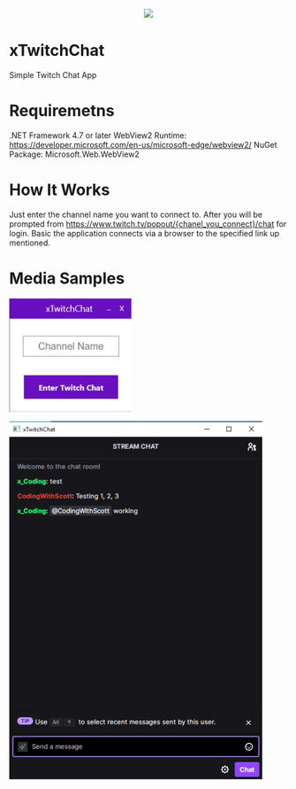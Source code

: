 <p align="center">
  <img src="https://github.com/0x78654C/xTerminal/blob/main/media/trans.png">
</p>


# xTwitchChat
Simple Twitch Chat App


# Requiremetns

.NET Framework 4.7 or later
WebView2 Runtime: https://developer.microsoft.com/en-us/microsoft-edge/webview2/
NuGet Package: Microsoft.Web.WebView2

# How It Works
Just enter the channel name you want to connect to. 
After you will be prompted from https://www.twitch.tv/popout/{chanel_you_connect}/chat for login.
Basic the application connects via a browser to the specified link up mentioned.

# Media Samples

![alt text](https://github.com/0x78654C/xTwitchChat/blob/main/Media/1.bmp?raw=true)


![alt text](https://github.com/0x78654C/xTwitchChat/blob/main/Media/2.bmp?raw=true)